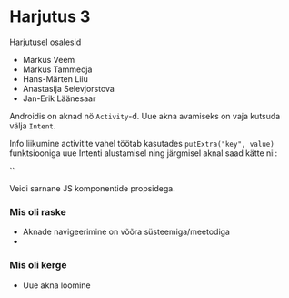 # Harjutus 3

Harjutusel osalesid
- Markus Veem 
- Markus Tammeoja
- Hans-Märten Liiu
- Anastasija Selevjorstova
- Jan-Erik Läänesaar

Androidis on aknad nö `Activity`-d. Uue akna avamiseks on vaja kutsuda välja `Intent`.

Info liikumine activitite vahel töötab kasutades `putExtra("key", value)` funktsiooniga uue Intenti alustamisel ning järgmisel aknal saad kätte nii:

``

Veidi sarnane JS komponentide propsidega.

### Mis oli raske
- Aknade navigeerimine on võõra süsteemiga/meetodiga
- 

### Mis oli kerge
- Uue akna loomine